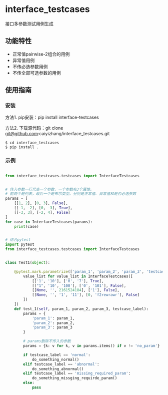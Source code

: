 # interface_testcases

接口多参数测试用例生成

## 功能特性

* 正常值pairwise-2组合的用例
* 异常值用例
* 不传必选参数用例
* 不传全部可选参数的用例

## 使用指南

### 安装

方法1. pip安装：pip install interface-testcases

方法2. 下载源代码：git clone git@github.com:caiyizhang/interface_testcases.git

    $ cd interface_testcases
    $ pip install .

### 示例
```python

from interface_testcases.testcases import InterfaceTestcases


# 传入参数一行代表一个参数，一个参数有3个属性。
# 前两个是列表，最后一个是布尔类型。分别是正常值、异常值和是否必选参数
params = [
    [[1, 2], [0, 3], False],
    [[-1, -2], [0, -3], True],
    [[-3, 3], [-2, 4], False]
]
for case in InterfaceTestcases(params):
    print(case)


# 结合pytest
import pytest
from interface_testcases.testcases import InterfaceTestcases


class Test1(object):

    @pytest.mark.parametrize(['param_1', 'param_2', 'param_3', 'testcase_label'], [
        value_list for value_list in InterfaceTestcases([
            [['1', '10'], ['0', '7'], True],
            [["1", '10', '100'], ['0', '101'], False],
            [[None, '', 2161524184], ['1'], False],
            [[None, '', '1', '11'], [0, 'f2rewrawr'], False]
        ])
    ])
    def test_1(self, param_1, param_2, param_3, testcase_label):
        params = {
            'param_1': param_1,
            'param_2': param_2,
            'param_3': param_3
        }

        # params删除不传入的参数
        params = {k: v for k, v in params.items() if v != 'no_param'}

        if testcase_label == 'normal':
            do_something_normal()
        elif testcase_label == 'abnormal':
            do_something_abnormal()
        elif testcase_label == 'missing_required_param':
            do_something_missging_requirde_param()
        else:
            pass
```
